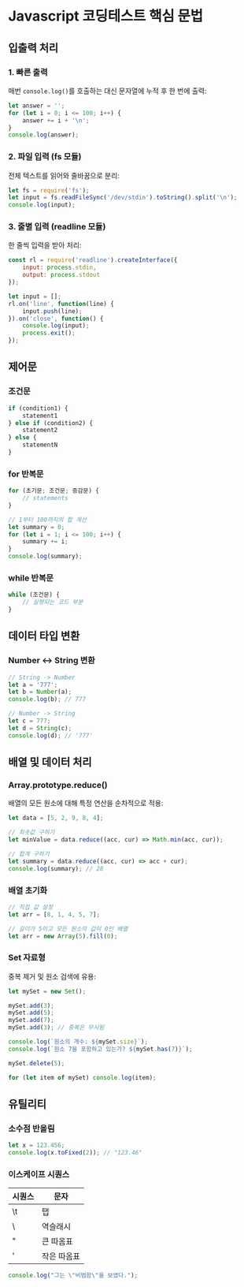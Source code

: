 # Javascript 코딩테스트 핵심 문법

## 입출력 처리

### 1. 빠른 출력

매번 `console.log()`를 호출하는 대신 문자열에 누적 후 한 번에 출력:

```javascript
let answer = '';
for (let i = 0; i <= 100; i++) {
    answer += i + '\n';
}
console.log(answer);
```

### 2. 파일 입력 (fs 모듈)

전체 텍스트를 읽어와 줄바꿈으로 분리:

```javascript
let fs = require('fs');
let input = fs.readFileSync('/dev/stdin').toString().split('\n');
console.log(input);
```

### 3. 줄별 입력 (readline 모듈)

한 줄씩 입력을 받아 처리:

```javascript
const rl = require('readline').createInterface({
    input: process.stdin,
    output: process.stdout
});

let input = [];
rl.on('line', function(line) {
    input.push(line);
}).on('close', function() {
    console.log(input);
    process.exit();
});
```

## 제어문

### 조건문

```javascript
if (condition1) {
    statement1
} else if (condition2) {
    statement2
} else {
    statementN
}
```

### for 반복문

```javascript
for (초기문; 조건문; 증감문) {
    // statements
}

// 1부터 100까지의 합 계산
let summary = 0;
for (let i = 1; i <= 100; i++) {
    summary += i;
}
console.log(summary);
```

### while 반복문

```javascript
while (조건문) {
    // 실행되는 코드 부분
}
```

## 데이터 타입 변환

### Number ↔ String 변환

```javascript
// String -> Number
let a = '777';
let b = Number(a);
console.log(b); // 777

// Number -> String
let c = 777;
let d = String(c);
console.log(d); // '777'
```

## 배열 및 데이터 처리

### Array.prototype.reduce()

배열의 모든 원소에 대해 특정 연산을 순차적으로 적용:

```javascript
let data = [5, 2, 9, 8, 4];

// 최솟값 구하기
let minValue = data.reduce((acc, cur) => Math.min(acc, cur));

// 합계 구하기
let summary = data.reduce((acc, cur) => acc + cur);
console.log(summary); // 28
```

### 배열 초기화

```javascript
// 직접 값 설정
let arr = [8, 1, 4, 5, 7];

// 길이가 5이고 모든 원소의 값이 0인 배열
let arr = new Array(5).fill(0);
```

### Set 자료형

중복 제거 및 원소 검색에 유용:

```javascript
let mySet = new Set();

mySet.add(3);
mySet.add(5);
mySet.add(7);
mySet.add(3); // 중복은 무시됨

console.log(`원소의 개수: ${mySet.size}`);
console.log(`원소 7을 포함하고 있는가? ${mySet.has(7)}`);

mySet.delete(5);

for (let item of mySet) console.log(item);
```

## 유틸리티

### 소수점 반올림

```javascript
let x = 123.456;
console.log(x.toFixed(2)); // "123.46"
```

### 이스케이프 시퀀스

| 시퀀스 | 문자 |
|-------|------|
| \t | 탭 |
| \\ | 역슬래시 |
| \" | 큰 따옴표 |
| \' | 작은 따옴표 |

```javascript
console.log("그는 \"비범함\"을 보였다.");
```
